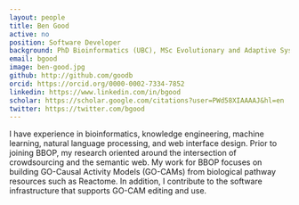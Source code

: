 ```yaml
---
layout: people
title: Ben Good
active: no
position: Software Developer
background: PhD Bioinformatics (UBC), MSc Evolutionary and Adaptive Systems (University of Sussex), Cognitive Science (UCSD)
email: bgood
image: ben-good.jpg
github: http://github.com/goodb
orcid: https://orcid.org/0000-0002-7334-7852
linkedin: https://www.linkedin.com/in/bgood
scholar: https://scholar.google.com/citations?user=PWd58XIAAAAJ&hl=en
twitter: https://twitter.com/bgood 
---
```

I have experience in bioinformatics, knowledge engineering, machine learning, natural language processing, and web interface design.  Prior to joining BBOP, my research oriented around the intersection of crowdsourcing and the semantic web. My work for BBOP focuses on building GO-Causal Activity Models (GO-CAMs) from biological pathway resources such as Reactome.  In addition, I contribute to the software infrastructure that supports GO-CAM editing and use.  
